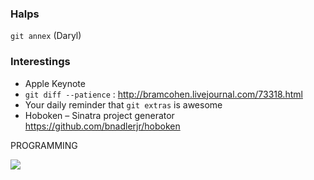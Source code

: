 ### Halps

`git annex` (Daryl)

### Interestings

* Apple Keynote
* `git diff --patience` : http://bramcohen.livejournal.com/73318.html
* Your daily reminder that `git extras` is awesome
* Hoboken – Sinatra project generator https://github.com/bnadlerjr/hoboken

PROGRAMMING

![](http://cdn.funnymemes.com/wp-content/uploads/2015/02/funny-gifs-typical-work-day.gif)
